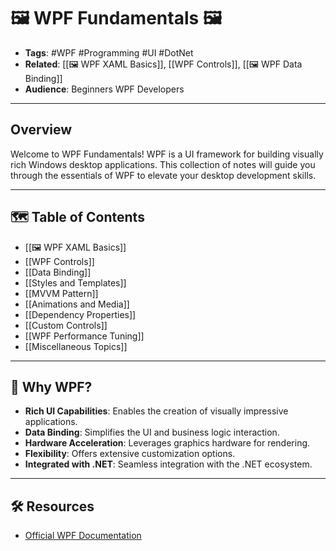 # 🖼️ WPF Fundamentals 🖼️

- **Tags**: #WPF #Programming #UI #DotNet 
- **Related**: [[🖼️ WPF XAML Basics]], [[WPF Controls]], [[🖼️ WPF Data Binding]] 
- **Audience**: Beginners WPF Developers 

---
## Overview
Welcome to WPF Fundamentals! WPF is a UI framework for building visually rich Windows desktop applications. This collection of notes will guide you through the essentials of WPF to elevate your desktop development skills. 

---

## 🗺️ Table of Contents
- [[🖼️ WPF XAML Basics]]
- [[WPF Controls]]
- [[Data Binding]]
- [[Styles and Templates]]
- [[MVVM Pattern]]
- [[Animations and Media]]
- [[Dependency Properties]]
- [[Custom Controls]]
- [[WPF Performance Tuning]]
- [[Miscellaneous Topics]]

---

## 🌟 Why WPF?

- **Rich UI Capabilities**: Enables the creation of visually impressive applications.
- **Data Binding**: Simplifies the UI and business logic interaction.
- **Hardware Acceleration**: Leverages graphics hardware for rendering.
- **Flexibility**: Offers extensive customization options.
- **Integrated with .NET**: Seamless integration with the .NET ecosystem.

---

## 🛠️ Resources

- [Official WPF Documentation](https://docs.microsoft.com/en-us/dotnet/desktop/wpf/)